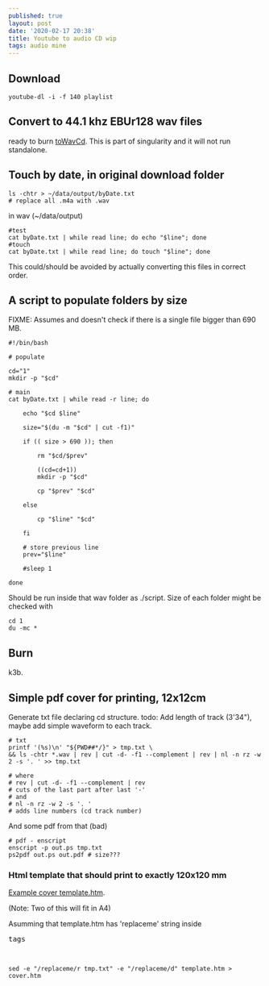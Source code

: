 ```yaml
---
published: true
layout: post
date: '2020-02-17 20:38'
title: Youtube to audio CD wip
tags: audio mine 
---
```

## Download

    youtube-dl -i -f 140 playlist
    
## Convert to 44.1 khz EBUr128 wav files 

ready to burn [toWavCd](https://raw.githubusercontent.com/brontosaurusrex/singularity/master/bin/toWavCD). This is part of singularity and it will not run standalone.

## Touch by date, in original download folder

    ls -chtr > ~/data/output/byDate.txt
    # replace all .m4a with .wav

in wav (~/data/output)
    
    #test
    cat byDate.txt | while read line; do echo "$line"; done
    #touch
    cat byDate.txt | while read line; do touch "$line"; done
    
This could/should be avoided by actually converting this files in correct order.

## A script to populate folders by size

FIXME: Assumes and doesn't check if there is a single file bigger than 690 MB.

    #!/bin/bash

    # populate

    cd="1"
    mkdir -p "$cd"

    # main
    cat byDate.txt | while read -r line; do 

        echo "$cd $line"
        
        size="$(du -m "$cd" | cut -f1)"
        
        if (( size > 690 )); then
        
            rm "$cd/$prev"
        
            ((cd=cd+1))
            mkdir -p "$cd"
            
            cp "$prev" "$cd"
            
        else
            
            cp "$line" "$cd"
            
        fi
        
        # store previous line
        prev="$line"
        
        #sleep 1
        
    done
    
Should be run inside that wav folder as ./script. Size of each folder might be checked with

    cd 1
    du -mc *

## Burn

k3b.

## Simple pdf cover for printing, 12x12cm

Generate txt file declaring cd structure. todo: Add length of track (3'34"), maybe add simple waveform to each track.

    # txt
    printf '(%s)\n' "${PWD##*/}" > tmp.txt \
    && ls -chtr *.wav | rev | cut -d- -f1 --complement | rev | nl -n rz -w 2 -s '. ' >> tmp.txt
    
    # where 
    # rev | cut -d- -f1 --complement | rev 
    # cuts of the last part after last '-'
    # and 
    # nl -n rz -w 2 -s '. '
    # adds line numbers (cd track number)
    
And some pdf from that (bad)
    
    # pdf - enscript
    enscript -p out.ps tmp.txt
    ps2pdf out.ps out.pdf # size???
    
### Html template that should print to exactly 120x120 mm

[Example cover template.htm](/cover.htm). 

(Note: Two of this will fit in A4)

Asumming that template.htm has 'replaceme' string inside <pre> tags

    sed -e "/replaceme/r tmp.txt" -e "/replaceme/d" template.htm > cover.htm
